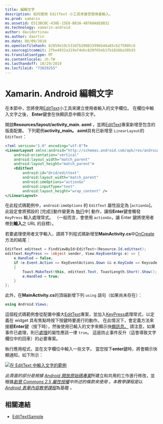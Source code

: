 ```yaml
---
title: 編輯文字
description: 如何使用 EditText 小工具來接受使用者輸入。
ms.prod: xamarin
ms.assetid: E513BCBC-438E-15E8-B83A-4B768A8E8B32
ms.technology: xamarin-android
author: davidortinau
ms.author: daortin
ms.date: 08/09/2018
ms.openlocfilehash: 62859e19c533d7b200833996b44a65cb275805c6
ms.sourcegitcommit: 2fbe4932a319af4ebc829f65eb1fb1816ba305d3
ms.translationtype: MT
ms.contentlocale: zh-TW
ms.lasthandoff: 10/29/2019
ms.locfileid: "73029255"
---
```

# <a name="xamarinandroid-edit-text"></a>Xamarin. Android 編輯文字

在本節中，您將使用[EditText](xref:Android.Widget.EditText)小工具來建立使用者輸入的文字欄位。 在欄位中輸入文字之後， **Enter**鍵會在快顯訊息中顯示文字。

開啟**Resources/layout/activity_main. axml** ，並將[EditText](xref:Android.Widget.EditText)專案新增至包含的版面配置。 下列範例**activity_main。 axml**具有已新增至 `LinearLayout`的 `EditText`：

```xml
<?xml version="1.0" encoding="utf-8"?>
<LinearLayout xmlns:android="http://schemas.android.com/apk/res/android"
    android:orientation="vertical"
    android:layout_width="match_parent"
    android:layout_height="match_parent">
    <EditText
        android:id="@+id/edittext"
        android:layout_width="match_parent"
        android:imeOptions="actionGo"
        android:inputType="text"
        android:layout_height="wrap_content" />
</LinearLayout>
```

在此程式碼範例中，`android:imeOptions` 的 `EditText` 屬性設定為 [`actionGo`]。 此設定會將預設的 [完成][動作變更為 [](https://developer.android.com/reference/android/view/inputmethod/EditorInfo#IME_ACTION_GO) [執行](https://developer.android.com/reference/android/view/inputmethod/EditorInfo#IME_ACTION_DONE)中] 動作，讓按**Enter**鍵會觸發 `KeyPress` 輸入處理常式。
（一般而言，會使用 `actionGo`，讓 Enter 鍵將使用者帶到**輸入**之 URL 的目標）。

若要處理使用者文字輸入，請將下列程式碼新增至**MainActivity.cs**中[OnCreate](xref:Android.App.Activity.OnCreate*)方法的結尾：

```csharp
EditText edittext = FindViewById<EditText>(Resource.Id.edittext);
edittext.KeyPress += (object sender, View.KeyEventArgs e) => {
    e.Handled = false;
    if (e.Event.Action == KeyEventActions.Down && e.KeyCode == Keycode.Enter) 
    {
        Toast.MakeText(this, edittext.Text, ToastLength.Short).Show();
        e.Handled = true;
    }
};
```

此外，在**MainActivity.cs**的頂端新增下列 `using` 語句（如果尚未存在）：

```csharp
using Android.Views;
```

這個程式碼範例會從配置中擴大[EditText](xref:Android.Widget.EditText)專案，並加入[KeyPress](xref:Android.Views.View.KeyPress)處理常式，以定義在 widget 具有焦點時按下按鍵時要進行的動作。 在此情況下，會定義方法來接聽**Enter**鍵（按下時），然後使用已輸入的文字來顯示快[顯訊息。](xref:Android.Widget.Toast) 請注意，如果事件已處理，則已[處理](xref:Android.Views.View.KeyEventArgs.Handled)的屬性應該一律 `true`。 這是防止事件反升（這會導致文字欄位中的回車）的必要專案。

執行應用程式，並在文字欄位中輸入一些文字。 當您按下**enter**鍵時，將會顯示快顯通知，如下所示：

[![在 EditText 中輸入文字的範例](edit-text-images/edit-text-sml.png)](edit-text-images/edit-text.png#lightbox)

*此頁面的部分是根據* [*Android 開放原始碼專案*](https://code.google.com/policies.html)所建立和共用的工作進行修改，並根據[*創意 Commons 2.5 屬性授權*](https://creativecommons.org/licenses/by/2.5/)*中所述的條款來使用* *。本教學課程是*以[*Android 表單內容教學課程*](https://developer.android.com/resources/tutorials/views/hello-formstuff.html)為基礎 *。*

## <a name="related-links"></a>相關連結

- [EditTextSample](https://docs.microsoft.com/samples/xamarin/monodroid-samples/userinterface-edittextsample)
